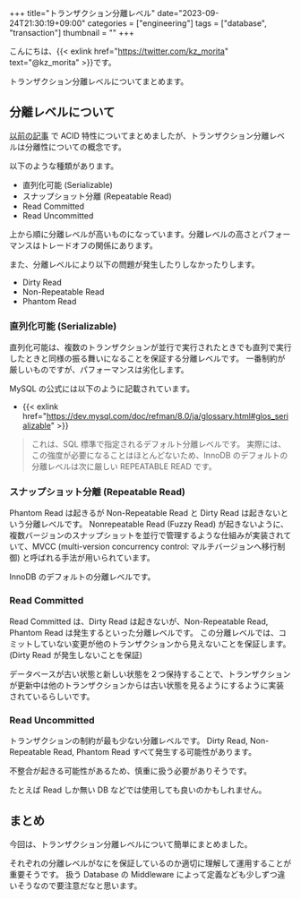 +++
title="トランザクション分離レベル"
date="2023-09-24T21:30:19+09:00"
categories = ["engineering"]
tags = ["database", "transaction"]
thumbnail = ""
+++

こんにちは、{{< exlink href="https://twitter.com/kz_morita" text="@kz_morita" >}}です。

トランザクション分離レベルについてまとめます。

## 分離レベルについて

[以前の記事](/posts/acid-properties/) で ACID 特性についてまとめましたが、トランザクション分離レベルは分離性についての概念です。

以下のような種類があります。

- 直列化可能 (Serializable)
- スナップショット分離 (Repeatable Read)
- Read Committed 
- Read Uncommitted 

上から順に分離レベルが高いものになっています。分離レベルの高さとパフォーマンスはトレードオフの関係にあります。

また、分離レベルにより以下の問題が発生したりしなかったりします。

- Dirty Read
- Non-Repeatable Read
- Phantom Read

### 直列化可能 (Serializable)

直列化可能は、複数のトランザクションが並行で実行されたときでも直列で実行したときと同様の振る舞いになることを保証する分離レベルです。
一番制約が厳しいものですが、パフォーマンスは劣化します。

MySQL の公式には以下のように記載されています。

- {{< exlink href="https://dev.mysql.com/doc/refman/8.0/ja/glossary.html#glos_serializable" >}}
> これは、SQL 標準で指定されるデフォルト分離レベルです。 実際には、この強度が必要になることはほとんどないため、InnoDB のデフォルトの分離レベルは次に厳しい REPEATABLE READ です。

### スナップショット分離 (Repeatable Read)

Phantom Read は起きるが Non-Repeatable Read と Dirty Read は起きないという分離レベルです。
Nonrepeatable Read (Fuzzy Read) が起きないように、複数バージョンのスナップショットを並行で管理するような仕組みが実装されていて、MVCC (multi-version concurrency control: マルチバージョンへ移行制御) と呼ばれる手法が用いられています。

InnoDB のデフォルトの分離レベルです。

### Read Committed 

Read Committed は、Dirty Read は起きないが、Non-Repeatable Read, Phantom Read は発生するといった分離レベルです。
この分離レベルでは、コミットしていない変更が他のトランザクションから見えないことを保証します。(Dirty Read が発生しないことを保証)

データベースが古い状態と新しい状態を２つ保持することで、トランザクションが更新中は他のトランザクションからは古い状態を見るようにするように実装されているらしいです。

### Read Uncommitted 

トランザクションの制約が最も少ない分離レベルです。
Dirty Read, Non-Repeatable Read, Phantom Read すべて発生する可能性があります。

不整合が起きる可能性があるため、慎重に扱う必要がありそうです。

たとえば Read しか無い DB などでは使用しても良いのかもしれません。

## まとめ

今回は、トランザクション分離レベルについて簡単にまとめました。

それぞれの分離レベルがなにを保証しているのか適切に理解して運用することが重要そうです。
扱う Database の Middleware によって定義なども少しずつ違いそうなので要注意だなと思います。
